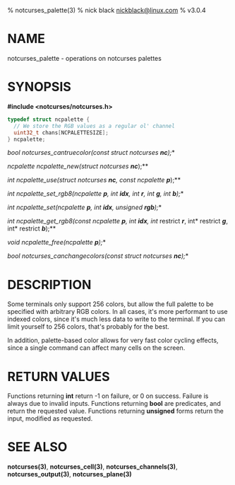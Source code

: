 % notcurses_palette(3)
% nick black <nickblack@linux.com>
% v3.0.4

# NAME

notcurses_palette - operations on notcurses palettes

# SYNOPSIS

**#include <notcurses/notcurses.h>**

```c
typedef struct ncpalette {
  // We store the RGB values as a regular ol' channel
  uint32_t chans[NCPALETTESIZE];
} ncpalette;
```

**bool notcurses_cantruecolor(const struct notcurses* ***nc***);**

**ncpalette* ncpalette_new(struct notcurses* ***nc***);**

**int ncpalette_use(struct notcurses* ***nc***, const ncpalette* ***p***);**

**int ncpalette_set_rgb8(ncpalette* ***p***, int ***idx***, int ***r***, int ***g***, int ***b***);**

**int ncpalette_set(ncpalette* ***p***, int ***idx***, unsigned ***rgb***);**

**int ncpalette_get_rgb8(const ncpalette* ***p***, int ***idx***, int* restrict ***r***, int* restrict ***g***, int* restrict ***b***);**

**void ncpalette_free(ncpalette* ***p***);**

**bool notcurses_canchangecolors(const struct notcurses* ***nc***);**

# DESCRIPTION

Some terminals only support 256 colors, but allow the full palette to be
specified with arbitrary RGB colors. In all cases, it's more performant to use
indexed colors, since it's much less data to write to the terminal. If you can
limit yourself to 256 colors, that's probably for the best.

In addition, palette-based color allows for very fast color cycling effects,
since a single command can affect many cells on the screen.

# RETURN VALUES

Functions returning **int** return -1 on failure, or 0 on success. Failure is
always due to invalid inputs. Functions returning **bool** are predicates, and
return the requested value. Functions returning **unsigned** forms return the
input, modified as requested.

# SEE ALSO

**notcurses(3)**,
**notcurses_cell(3)**,
**notcurses_channels(3)**,
**notcurses_output(3)**,
**notcurses_plane(3)**
